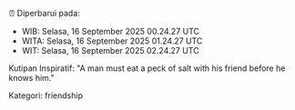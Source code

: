 ⏰ Diperbarui pada:
- WIB: Selasa, 16 September 2025 00.24.27 UTC
- WITA: Selasa, 16 September 2025 01.24.27 UTC
- WIT: Selasa, 16 September 2025 02.24.27 UTC

Kutipan Inspiratif:
"A man must eat a peck of salt with his friend before he knows him."


Kategori: friendship

